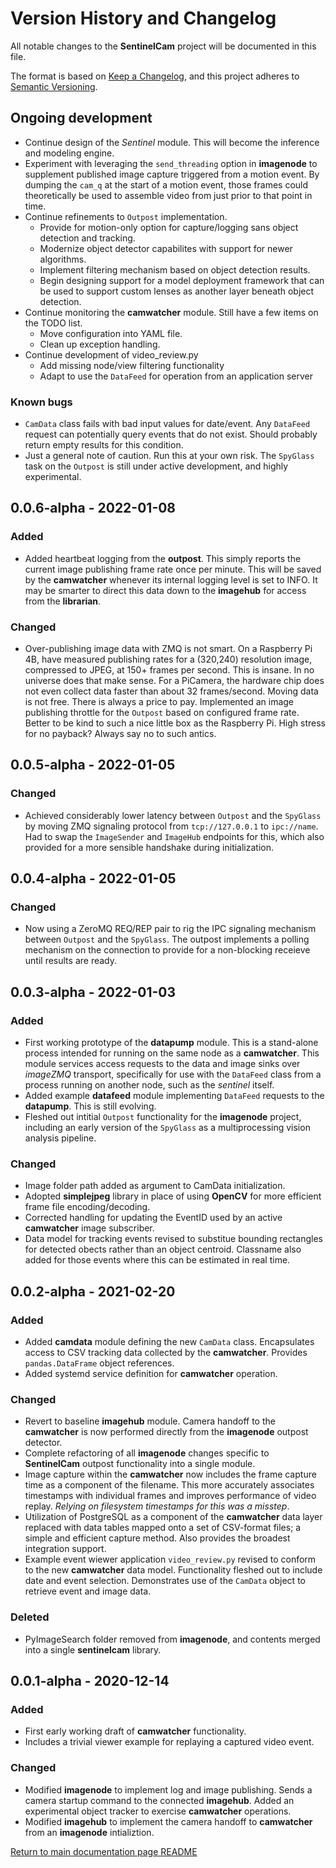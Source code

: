 # Version History and Changelog

All notable changes to the **SentinelCam** project will be documented in this file.

The format is based on [Keep a Changelog](https://keepachangelog.com/en/1.0.0/),
and this project adheres to [Semantic Versioning](https://semver.org/spec/v2.0.0.html).

## Ongoing development

- Continue design of the *Sentinel* module. This will become the inference and modeling engine.
- Experiment with leveraging the `send_threading` option in **imagenode** to supplement
  published image capture triggered from a motion event. By dumping the `cam_q` at the start 
  of a motion event, those frames could theoretically be used to assemble video from just prior 
  to that point in time.
- Continue refinements to `Outpost` implementation. 
  - Provide for motion-only option for capture/logging sans object detection and tracking.
  - Modernize object detector capabilites with support for newer algorithms.
  - Implement filtering mechanism based on object detection results.
  - Begin designing support for a model deployment framework that can be used
    to support custom lenses as another layer beneath object detection.
- Continue monitoring the **camwatcher** module. Still have a few items on the TODO list.
  - Move configuration into YAML file.
  - Clean up exception handling. 
- Continue development of video_review.py
  - Add missing node/view filtering functionality
  - Adapt to use the `DataFeed` for operation from an application server

### Known bugs

- `CamData` class fails with bad input values for date/event. Any `DataFeed` request can
  potentially query events that do not exist. Should probably return empty results for
  this condition.
- Just a general note of caution. Run this at your own risk. The `SpyGlass` task on the
  `Outpost` is still under active development, and highly experimental. 

## 0.0.6-alpha - 2022-01-08

### Added

- Added heartbeat logging from the **outpost**. This simply reports the current image 
  publishing frame rate once per minute. This will be saved by the **camwatcher**
  whenever its internal logging level is set to INFO. It may be smarter to direct this 
  data down to the **imagehub** for access from the **librarian**.

### Changed

- Over-publishing image data with ZMQ is not smart. On a Raspberry Pi 4B, have measured 
  publishing rates for a (320,240) resolution image, compressed to JPEG, at 150+ frames
  per second. This is insane. In no universe does that make sense. For a PiCamera, the 
  hardware chip does not even collect data faster than about 32 frames/second. Moving 
  data is not free. There is always a price to pay. Implemented an image publishing 
  throttle for the `Outpost` based on configured frame rate. Better to be kind to such 
  a nice little box as the Raspberry Pi. High stress for no payback? Always say no to 
  such antics. 

## 0.0.5-alpha - 2022-01-05

### Changed

- Achieved considerably lower latency between `Outpost` and the `SpyGlass` by moving 
  ZMQ signaling protocol from `tcp://127.0.0.1` to `ipc://name`. Had to swap the
  `ImageSender` and `ImageHub` endpoints for this, which also provided for a more 
  sensible handshake during initialization.  

## 0.0.4-alpha - 2022-01-05

### Changed

- Now using a ZeroMQ REQ/REP pair to rig the IPC signaling mechanism between `Outpost` and 
  the `SpyGlass`. The outpost implements a polling mechanism on the connection to provide 
  for a non-blocking receieve until results are ready.

## 0.0.3-alpha - 2022-01-03

### Added

- First working prototype of the **datapump** module. This is a stand-alone process 
  intended for running on the same node as a **camwatcher**. This module services access requests 
  to the data and image sinks over *imageZMQ* transport, specifically for use with the `DataFeed`
  class from a process running on another node, such as the *sentinel* itself.
- Added example **datafeed** module implementing `DataFeed` requests to the **datapump**. 
  This is still evolving. 
- Fleshed out intitial `Outpost` functionality for the **imagenode** project, including an 
  early version of the `SpyGlass` as a multiprocessing vision analysis pipeline. 

### Changed

- Image folder path added as argument to CamData initialization.
- Adopted **simplejpeg** library in place of using **OpenCV** for more efficient frame file
  encoding/decoding.
- Corrected handling for updating the EventID used by an active **camwatcher** image subscriber.
- Data model for tracking events revised to substitue bounding rectangles for detected obects rather
  than an object centroid. Classname also added for those events where this can be
  estimated in real time.

## 0.0.2-alpha - 2021-02-20

### Added

- Added **camdata** module defining the new `CamData` class. Encapsulates access to CSV tracking
  data collected by the **camwatcher**. Provides `pandas.DataFrame` object references.
- Added systemd service definition for **camwatcher** operation.

### Changed

- Revert to baseline **imagehub** module. Camera handoff to the **camwatcher** is now performed
  directly from the **imagenode** outpost detector.
- Complete refactoring of all **imagenode** changes specific to **SentinelCam** outpost functionality
  into a single module.
- Image capture within the **camwatcher** now includes the frame capture time as a component
  of the filename. This more accurately associates timestamps with individual frames and improves
  performance of video replay. *Relying on filesystem timestamps for this was a misstep*.
- Utilization of PostgreSQL as a component of the **camwatcher** data layer replaced with 
  data tables mapped onto a set of CSV-format files; a simple and efficient capture method.
  Also provides the broadest integration support.
- Example event wiewer application `video_review.py` revised to conform to the new **camwatcher** 
  data model. Functionality fleshed out to include date and event selection. Demonstrates use of 
  the `CamData` object to retrieve event and image data. 

### Deleted

- PyImageSearch folder removed from **imagenode**, and contents merged into a single **sentinelcam**
  library.

## 0.0.1-alpha - 2020-12-14

### Added

- First early working draft of **camwatcher** functionality.
- Includes a trivial viewer example for replaying a captured video event. 

### Changed

- Modified **imagenode** to implement log and image publishing. Sends a camera
  startup command to the connected **imagehub**. Added an experimental object 
  tracker to exercise **camwatcher** operations.
- Modified **imagehub** to implement the camera handoff to **camwatcher** from an 
  **imagenode** intializtion.

[Return to main documentation page README](README.rst)
